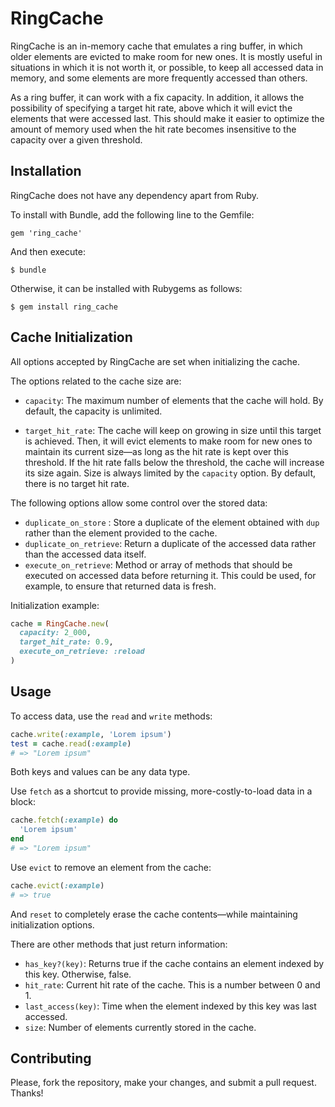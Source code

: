 # RingCache

RingCache is an in-memory cache that emulates a ring buffer, in which older elements are evicted to make room for new ones. It is mostly useful in situations in which it is not worth it, or possible, to keep all accessed data in memory, and some elements are more frequently accessed than others.

As a ring buffer, it can work with a fix capacity. In addition, it allows the possibility of specifying a target hit rate, above which it will evict the elements that were accessed last. This should make it easier to optimize the amount of memory used when the hit rate becomes insensitive to the capacity over a given threshold.

## Installation

RingCache does not have any dependency apart from Ruby.

To install with Bundle, add the following line to the Gemfile:

    gem 'ring_cache'

And then execute:

    $ bundle

Otherwise, it can be installed with Rubygems as follows:

    $ gem install ring_cache

## Cache Initialization

All options accepted by RingCache are set when initializing the cache.

The options related to the cache size are:

* `capacity`: The maximum number of elements that the cache will hold. By default, the capacity is unlimited.

* `target_hit_rate`: The cache will keep on growing in size until this target is achieved. Then, it will evict elements to make room for new ones to maintain its current size—as long as the hit rate is kept over this threshold. If the hit rate falls below the threshold, the cache will increase its size again. Size is always limited by the `capacity` option. By default, there is no target hit rate.

The following options allow some control over the stored data:

* `duplicate_on_store` : Store a duplicate of the element obtained with `dup` rather than the element provided to the cache.
* `duplicate_on_retrieve`: Return a duplicate of the accessed data rather than the accessed data itself.
* `execute_on_retrieve`: Method or array of methods that should be executed on accessed data before returning it. This could be used, for example, to ensure that returned data is fresh.

Initialization example:

```ruby
cache = RingCache.new(
  capacity: 2_000,
  target_hit_rate: 0.9,
  execute_on_retrieve: :reload
)
```

## Usage

To access data, use the `read` and `write` methods:

```ruby
cache.write(:example, 'Lorem ipsum')
test = cache.read(:example)
# => "Lorem ipsum"
```

Both keys and values can be any data type.

Use `fetch` as a shortcut to provide missing, more-costly-to-load data in a block:

```ruby
cache.fetch(:example) do
  'Lorem ipsum'
end
# => "Lorem ipsum"
```

Use `evict` to remove an element from the cache:

```ruby
cache.evict(:example)
# => true
```

And `reset` to completely erase the cache contents—while maintaining initialization options.

There are other methods that just return information:

* `has_key?(key)`: Returns true if the cache contains an element indexed by this key. Otherwise, false.
* `hit_rate`: Current hit rate of the cache. This is a number between 0 and 1.
* `last_access(key)`: Time when the element indexed by this key was last accessed.
* `size`: Number of elements currently stored in the cache.

## Contributing

Please, fork the repository, make your changes, and submit a pull request. Thanks!

